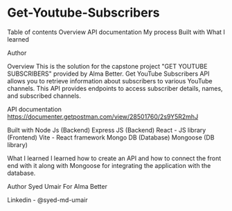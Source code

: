 # Get-Youtube-Subscribers

Table of contents
Overview
API documentation
My process
Built with
What I learned

Author

Overview
This is the solution for the capstone project "GET YOUTUBE SUBSCRIBERS" provided by Alma Better.
Get YouTube Subscribers API allows you to retrieve information about subscribers to various YouTube channels. This API provides endpoints to access subscriber details, names, and subscribed channels.

API documentation
https://documenter.getpostman.com/view/28501760/2s9Y5R2mhJ

Built with
Node Js (Backend)
Express JS (Backend)
React - JS library (Frontend)
Vite - React framework
Mongo DB (Database)
Mongoose (DB library)

What I learned
I learned how to create an API and how to connect the front end with it along with Mongoose for integrating the application with the database.



Author
Syed Umair
For Alma Better

Linkedin - @syed-md-umair

